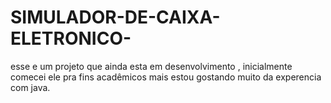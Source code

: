 # SIMULADOR-DE-CAIXA-ELETRONICO-
esse e um projeto que ainda  esta em desenvolvimento , inicialmente comecei ele pra fins acadêmicos   mais estou gostando muito da experencia com java.
